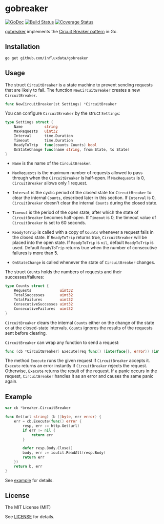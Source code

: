 gobreaker
=========

[![GoDoc](https://godoc.org/github.com/sony/gobreaker?status.svg)](http://godoc.org/github.com/sony/gobreaker)
[![Build Status](https://travis-ci.org/sony/gobreaker.svg?branch=master)](https://travis-ci.org/sony/gobreaker)
[![Coverage Status](https://coveralls.io/repos/sony/gobreaker/badge.svg?branch=master&service=github)](https://coveralls.io/github/sony/gobreaker?branch=master)

[gobreaker][repo-url] implements the [Circuit Breaker pattern](https://msdn.microsoft.com/en-us/library/dn589784.aspx) in Go.

Installation
------------

```
go get github.com/influxdata/gobreaker
```

Usage
-----

The struct `CircuitBreaker` is a state machine to prevent sending requests that are likely to fail.
The function `NewCircuitBreaker` creates a new `CircuitBreaker`.

```go
func NewCircuitBreaker(st Settings) *CircuitBreaker
```

You can configure `CircuitBreaker` by the struct `Settings`:

```go
type Settings struct {
	Name          string
	MaxRequests   uint32
	Interval      time.Duration
	Timeout       time.Duration
	ReadyToTrip   func(counts Counts) bool
	OnStateChange func(name string, from State, to State)
}
```

- `Name` is the name of the `CircuitBreaker`.

- `MaxRequests` is the maximum number of requests allowed to pass through
  when the `CircuitBreaker` is half-open.
  If `MaxRequests` is 0, `CircuitBreaker` allows only 1 request.

- `Interval` is the cyclic period of the closed state
  for `CircuitBreaker` to clear the internal `Counts`, described later in this section.
  If `Interval` is 0, `CircuitBreaker` doesn't clear the internal `Counts` during the closed state.

- `Timeout` is the period of the open state,
  after which the state of `CircuitBreaker` becomes half-open.
  If `Timeout` is 0, the timeout value of `CircuitBreaker` is set to 60 seconds.

- `ReadyToTrip` is called with a copy of `Counts` whenever a request fails in the closed state.
  If `ReadyToTrip` returns true, `CircuitBreaker` will be placed into the open state.
  If `ReadyToTrip` is `nil`, default `ReadyToTrip` is used.
  Default `ReadyToTrip` returns true when the number of consecutive failures is more than 5.

- `OnStateChange` is called whenever the state of `CircuitBreaker` changes.

The struct `Counts` holds the numbers of requests and their successes/failures:

```go
type Counts struct {
	Requests             uint32
	TotalSuccesses       uint32
	TotalFailures        uint32
	ConsecutiveSuccesses uint32
	ConsecutiveFailures  uint32
}
```

`CircuitBreaker` clears the internal `Counts` either
on the change of the state or at the closed-state intervals.
`Counts` ignores the results of the requests sent before clearing.

`CircuitBreaker` can wrap any function to send a request:

```go
func (cb *CircuitBreaker) Execute(req func() (interface{}, error)) (interface{}, error)
```

The method `Execute` runs the given request if `CircuitBreaker` accepts it.
`Execute` returns an error instantly if `CircuitBreaker` rejects the request.
Otherwise, `Execute` returns the result of the request.
If a panic occurs in the request, `CircuitBreaker` handles it as an error
and causes the same panic again.

Example
-------

```go
var cb *breaker.CircuitBreaker

func Get(url string) (b []byte, err error) {
	err = cb.Execute(func() error {
		resp, err := http.Get(url)
		if err != nil {
			return err
		}

		defer resp.Body.Close()
		body, err := ioutil.ReadAll(resp.Body)
		return err
	})
	return b, err
}
```

See [example](https://github.com/influxdata/gobreaker/blob/master/example) for details.

License
-------

The MIT License (MIT)

See [LICENSE](https://github.com/sony/gobreaker/blob/master/LICENSE) for details.


[repo-url]: https://github.com/sony/gobreaker
